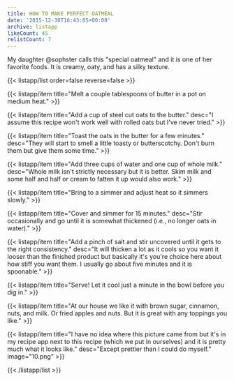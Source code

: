 ```yaml
---
title: HOW TO MAKE PERFECT OATMEAL
date: '2015-12-30T16:43:05+00:00'
archive: listapp
likeCount: 45
relistCount: 7
---
```


My daughter @sophster calls this "special oatmeal" and it is one of her favorite foods. It is creamy, oaty, and has a silky texture.

{{< listapp/list order=false reverse=false >}}

   {{< listapp/item title="Melt a couple tablespoons of butter in a pot on medium heat." >}}

   {{< listapp/item title="Add a cup of steel cut oats to the butter."
      desc="I assume this recipe won't work well with rolled oats but I've never tried." >}}

   {{< listapp/item title="Toast the oats in the butter for a few minutes."
      desc="They will start to smell a little toasty or butterscotchy. Don't burn them but give them some time." >}}

   {{< listapp/item title="Add three cups of water and one cup of whole milk."
      desc="Whole milk isn't strictly necessary but it is better. Skim milk and some half and half or cream to fatten it up would also work." >}}

   {{< listapp/item title="Bring to a simmer and adjust heat so it simmers slowly." >}}

   {{< listapp/item title="Cover and simmer for 15 minutes."
      desc="Stir occasionally and go until it is somewhat thickened (i.e., no longer oats in water)." >}}

   {{< listapp/item title="Add a pinch of salt and stir uncovered until it gets to the right consistency."
      desc="It will thicken a lot as it cools so you want it looser than the finished product but basically it's you're choice here about how stiff you want them. I usually go about five minutes and it is spoonable." >}}

   {{< listapp/item title="Serve! Let it cool just a minute in the bowl before you dig in." >}}

   {{< listapp/item title="At our house we like it with brown sugar, cinnamon, nuts, and milk. Or fried apples and nuts. But it is great with any toppings you like." >}}

   {{< listapp/item title="I have no idea where this picture came from but it's in my recipe app next to this recipe (which we put in ourselves) and it is pretty much what it looks like."
      desc="Except prettier than I could do myself."
      image="10.png" >}}

{{< /listapp/list >}}
